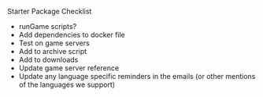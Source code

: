 Starter Package Checklist

* runGame scripts?
* Add dependencies to docker file
* Test on game servers
* Add to archive script
* Add to downloads
* Update game server reference
* Update any language specific reminders in the emails (or other mentions of the languages we support)
